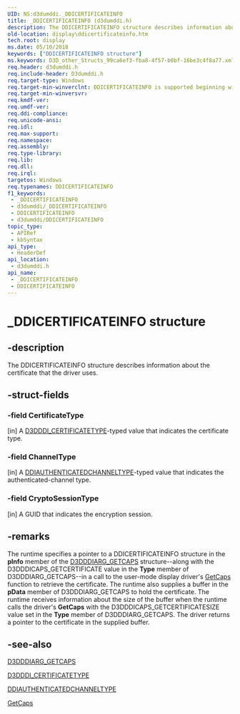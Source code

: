 ```yaml
---
UID: NS:d3dumddi._DDICERTIFICATEINFO
title: _DDICERTIFICATEINFO (d3dumddi.h)
description: The DDICERTIFICATEINFO structure describes information about the certificate that the driver uses.
old-location: display\ddicertificateinfo.htm
tech.root: display
ms.date: 05/10/2018
keywords: ["DDICERTIFICATEINFO structure"]
ms.keywords: D3D_other_Structs_99ca6ef3-fba8-4f57-b0bf-16be3c4f8a77.xml, DDICERTIFICATEINFO, DDICERTIFICATEINFO structure [Display Devices], _DDICERTIFICATEINFO, d3dumddi/DDICERTIFICATEINFO, display.ddicertificateinfo
req.header: d3dumddi.h
req.include-header: D3dumddi.h
req.target-type: Windows
req.target-min-winverclnt: DDICERTIFICATEINFO is supported beginning with the Windows 7 operating system.
req.target-min-winversvr: 
req.kmdf-ver: 
req.umdf-ver: 
req.ddi-compliance: 
req.unicode-ansi: 
req.idl: 
req.max-support: 
req.namespace: 
req.assembly: 
req.type-library: 
req.lib: 
req.dll: 
req.irql: 
targetos: Windows
req.typenames: DDICERTIFICATEINFO
f1_keywords:
 - _DDICERTIFICATEINFO
 - d3dumddi/_DDICERTIFICATEINFO
 - DDICERTIFICATEINFO
 - d3dumddi/DDICERTIFICATEINFO
topic_type:
 - APIRef
 - kbSyntax
api_type:
 - HeaderDef
api_location:
 - d3dumddi.h
api_name:
 - _DDICERTIFICATEINFO
 - DDICERTIFICATEINFO
---
```


# _DDICERTIFICATEINFO structure


## -description

The DDICERTIFICATEINFO structure describes information about the certificate that the driver uses.

## -struct-fields

### -field CertificateType

[in] A <a href="/windows-hardware/drivers/ddi/d3dumddi/ne-d3dumddi-_d3dddi_certificatetype">D3DDDI_CERTIFICATETYPE</a>-typed value that indicates the certificate type.

### -field ChannelType

[in] A <a href="/windows-hardware/drivers/ddi/d3dumddi/ne-d3dumddi-_ddiauthenticatedchanneltype">DDIAUTHENTICATEDCHANNELTYPE</a>-typed value that indicates the authenticated-channel type.

### -field CryptoSessionType

[in] A GUID that indicates the encryption session.

## -remarks

The runtime specifies a pointer to a DDICERTIFICATEINFO structure in the <b>pInfo</b> member of the <a href="/windows-hardware/drivers/ddi/d3dumddi/ns-d3dumddi-_d3dddiarg_getcaps">D3DDDIARG_GETCAPS</a> structure--along with the D3DDDICAPS_GETCERTIFICATE value in the <b>Type</b> member of D3DDDIARG_GETCAPS--in a call to the user-mode display driver's <a href="/windows-hardware/drivers/ddi/d3dumddi/nc-d3dumddi-pfnd3dddi_getcaps">GetCaps</a> function to retrieve the certificate. The runtime also supplies a buffer in the <b>pData</b> member of D3DDDIARG_GETCAPS to hold the certificate. The runtime receives information about the size of the buffer when the runtime calls the driver's <b>GetCaps</b> with the D3DDDICAPS_GETCERTIFICATESIZE value set in the <b>Type</b> member of D3DDDIARG_GETCAPS. The driver returns a pointer to the certificate in the supplied buffer.

## -see-also

<a href="/windows-hardware/drivers/ddi/d3dumddi/ns-d3dumddi-_d3dddiarg_getcaps">D3DDDIARG_GETCAPS</a>



<a href="/windows-hardware/drivers/ddi/d3dumddi/ne-d3dumddi-_d3dddi_certificatetype">D3DDDI_CERTIFICATETYPE</a>



<a href="/windows-hardware/drivers/ddi/d3dumddi/ne-d3dumddi-_ddiauthenticatedchanneltype">DDIAUTHENTICATEDCHANNELTYPE</a>



<a href="/windows-hardware/drivers/ddi/d3dumddi/nc-d3dumddi-pfnd3dddi_getcaps">GetCaps</a>

